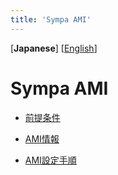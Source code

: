 ```yaml
---
title: 'Sympa AMI'
---
```


\[**Japanese**\]
\[[English](en.md)\]


Sympa AMI
=========

* [前提条件](ja/prerequisites.md)

* [AMI情報](info.md)

* [AMI設定手順](ja/setup.md)

